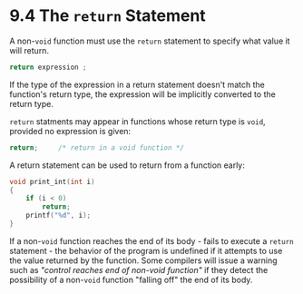 # 9.4 The `return` Statement

A non-`void` function must use the `return` statement to specify what value it will return.

```c
return expression ;
```

If the type of the expression in a return statement doesn't match the function's return type, the expression will be implicitly converted to the return type.

`return` statments may appear in functions whose return type is `void`, provided no expression is given:

```c
return;     /* return in a void function */
```

A return statement can be used to return from a function early:

```c
void print_int(int i)
{
    if (i < 0)
        return;
    printf("%d", i);
}
```

If a non-`void` function reaches the end of its body - fails to execute a `return` statement - the behavior of the program is undefined if it attempts to use the value returned by the function. Some compilers will issue a warning such as *"control reaches end of non-void function"* if they detect the possibility of a non-`void` function "falling off" the end of its body.

